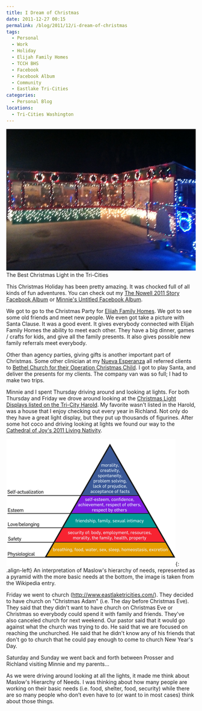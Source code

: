 ```yaml
---
title: I Dream of Christmas
date: 2011-12-27 00:15
permalink: /blog/2011/12/i-dream-of-christmas
tags:
  - Personal
  - Work
  - Holiday
  - Elijah Family Homes
  - TCCH BHS
  - Facebook
  - Facebook Album
  - Community
  - Eastlake Tri-Cities
categories:
  - Personal Blog
locations: 
  - Tri-Cities Washington
---
```


![The Best Christmas Light in the Tri-Cities][1] The Best Christmas Light in the Tri-Cities 

   [1]: /assets/media/tri-cities-christmas-lights.JPG

This Christmas Holiday has been pretty amazing. It was chocked full of all kinds of fun adventures. You can check out my [The Nowell 2011 Story Facebook Album][2] or [Minnie's Untitled Facebook Album][3].

   [2]: http://www.facebook.com/media/set/?set=a.618082915166.2087087.44504407&type=1&l=072fa4db0d
   [3]: http://www.facebook.com/media/set/?set=a.2543395822856.2121322.1192543209&type=1

We got to go to the Christmas Party for [Elijah Family Homes][4]. We got to see some old friends and meet new people. We even got take a picture with Santa Clause. It was a good event. It gives everybody connected with Elijah Family Homes the ability to meet each other. They have a big dinner, games / crafts for kids, and give all the family presents. It also gives possible new family referrals meet everybody.

   [4]: http://www.elijahfamilyhomes.org/

Other than agency parties, giving gifts is another important part of Christmas. Some other clinician at my [Nueva Esperanza][5] all referred clients to [Bethel Church for their Operation Christmas Child][6]. I got to play Santa, and deliver the presents for my clients. The company van was so full; I had to make two trips.

   [5]: http://tcc-health.org/locations.php?id=6
   [6]: http://richland.bethel-church.org/blog/2011/10/26/operation-christmas-child/

Minnie and I spent Thursday driving around and looking at lights. For both Thursday and Friday we drove around looking at the [Christmas Light Displays listed on the Tri-City Harold][7]. My favorite wasn't listed in the Harold, was a house that I enjoy checking out every year in Richland. Not only do they have a great light display, but they put up thousands of figurines. After some hot coco and driving looking at lights we found our way to the [Cathedral of Joy's 2011 Living Nativity][8].

   [7]: http://www.tri-cityherald.com/2011/12/18/1757314/mid-columbias-2011-christmas-lights.html
   [8]: http://cojchurch.org/2011/12/01/living-nativity-2011/

![An interpretation of Maslow's hierarchy of needs, represented as a pyramid with the more basic needs at the bottom, the image is taken from the  Wikipedia entry.][9]{: .align-left} An interpretation of Maslow's hierarchy of needs, represented as a pyramid with the more basic needs at the bottom, the image is taken from the Wikipedia entry. 

   [9]: /assets/media/maslows-hierarchy-needs.png

Friday we went to church (http://www.eastlaketricities.com/). They decided to have church on "Christmas Adam" (i.e. The day before Christmas Eve). They said that they didn't want to have church on Christmas Eve or Christmas so everybody could spend it with family and friends. They've also canceled church for next weekend. Our pastor said that it would go against what the church was trying to do. He said that we are focused on reaching the unchurched. He said that he didn't know any of his friends that don't go to church that he could pay enough to come to church New Year's Day.

Saturday and Sunday we went back and forth between Prosser and Richland visiting Minnie and my parents...

As we were driving around looking at all the lights, it made me think about Maslow's Hierarchy of Needs. I was thinking about how many people are working on their basic needs (i.e. food, shelter, food, security) while there are so many people who don’t even have to (or want to in most cases) think about those things.
